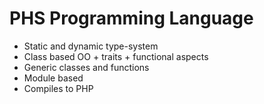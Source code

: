 # PHS Programming Language

- Static and dynamic type-system
- Class based OO + traits + functional aspects
- Generic classes and functions
- Module based
- Compiles to PHP
